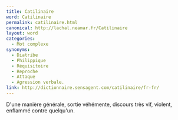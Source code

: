 ```yaml
---
title: Catilinaire
word: Catilinaire
permalink: catilinaire.html
canonical: http://lachal.neamar.fr/Catilinaire
layout: word
categories:
  - Mot complexe
synonyms:
  - Diatribe
  - Philippique
  - Réquisitoire
  - Reproche
  - Attaque
  - Agression verbale.
link: http://dictionnaire.sensagent.com/catilinaire/fr-fr/
---
```


D'une manière générale, sortie véhémente, discours très vif, violent, enflammé contre quelqu'un.

